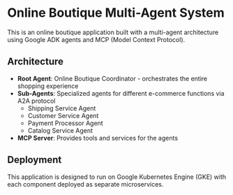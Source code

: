 # Online Boutique Multi-Agent System

This is an online boutique application built with a multi-agent architecture using Google ADK agents and MCP (Model Context Protocol).

## Architecture

- **Root Agent**: Online Boutique Coordinator - orchestrates the entire shopping experience
- **Sub-Agents**: Specialized agents for different e-commerce functions via A2A protocol
  - Shipping Service Agent
  - Customer Service Agent  
  - Payment Processor Agent
  - Catalog Service Agent
- **MCP Server**: Provides tools and services for the agents

## Deployment

This application is designed to run on Google Kubernetes Engine (GKE) with each component deployed as separate microservices.
